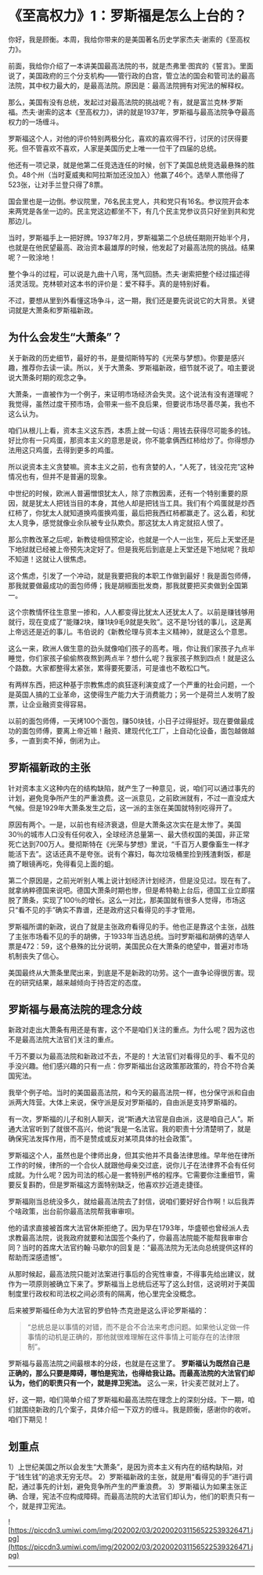 # 《至高权力》1：罗斯福是怎么上台的？

你好，我是顾衡。本周，我给你带来的是美国著名历史学家杰夫·谢索的《至高权力》。

前面，我给你介绍了一本讲美国最高法院的书，就是杰弗里·图宾的《誓言》。里面说了，美国政府的三个分支机构——管行政的白宫，管立法的国会和管司法的最高法院，其中权力最大的，是最高法院。原因是：最高法院拥有对宪法的解释权。

那么，美国有没有总统，发起过对最高法院的挑战呢？有，就是富兰克林·罗斯福。杰夫·谢索的这本《至高权力》，讲的就是1937年，罗斯福与最高法院争夺最高权力的一场缠斗。

罗斯福这个人，对他的评价特别两极分化，喜欢的喜欢得不行，讨厌的讨厌得要死。但不管喜欢不喜欢，人家是美国历史上唯一一位干了四届的总统。

他还有一项记录，就是他第二任竞选连任的时候，创下了美国总统竞选最悬殊的胜负。48个州（当时夏威夷和阿拉斯加还没加入）他赢了46个。选举人票他得了523张，让对手兰登只得了8票。

国会里也是一边倒。参议院里，76名民主党人，共和党只有16名。参议院开会本来两党是各坐一边的。民主党这边都坐不下，有几个民主党参议员只好坐到共和党那边儿。

当时，罗斯福手上一把好牌。1937年2月，罗斯福第二个总统任期刚开始半个月，也就是在他民望最高、政治资本最雄厚的时候，他发起了对最高法院的挑战。结果呢？一败涂地！

整个争斗的过程，可以说是九曲十八弯，荡气回肠。杰夫·谢索把整个经过描述得活灵活现。克林顿对这本书的评价是：爱不释手。真的是特别好看。

不过，要想从里到外看懂这场争斗，这一期，我们还是要先说说它的大背景。关键词就是大萧条和罗斯福新政。

## 为什么会发生“大萧条”？

关于新政的历史细节，最好的书，是曼彻斯特写的《光荣与梦想》。你要是感兴趣，推荐你去读一读。所以，关于大萧条、罗斯福新政，细节就不说了。咱主要说说大萧条时期的观念之争。

大萧条，一直被作为一个例子，来证明市场经济会失灵。这个说法有没有道理呢？我觉得，虽然过度干预市场，会带来一些不良后果，但要说市场尽善尽美，我也不这么认为。

咱们从根儿上看，资本主义这东西，本质上就一句话：用钱去获得尽可能多的钱。好比你有一只鸡蛋，那资本主义的意思是说，你不能拿俩西红柿给炒了。你得想办法用这只鸡蛋，去得到更多的鸡蛋。

所以说资本主义贪婪嘛。资本主义之前，也有贪婪的人，“人死了，钱没花完”这种情况也有，但并不是普遍的现象。

中世纪的时候，欧洲人普遍憎恨犹太人，除了宗教因素，还有一个特别重要的原因，就是犹太人把钱当目的本身，其他人却是把钱当工具。我们有个鸡蛋就是炒西红柿了，你犹太人就知道换鸡蛋换鸡蛋，最后把我西红柿都赢走了。这么着，和犹太人竞争，感觉就像业余队被专业队欺负。那这犹太人肯定就招人恨了。

那么宗教改革之后呢，新教徒相信预定论，也就是一个人一出生，死后上天堂还是下地狱就已经被上帝预先决定好了。但是我死后到底是上天堂还是下地狱呢？我却不知道！这就让人很焦虑。

这个焦虑，引发了一个冲动，就是我要把我的本职工作做到最好！我是面包师傅，那我就要做最成功的面包师傅；我是胡椒面批发商，那我就要把买卖做到全国第一。

这个宗教情怀往生意里一掺和，人人都变得比犹太人还犹太人了。以前是赚钱够用就行，现在变成了“能赚2块，赚1块9毛9就是失败”。这不是1分钱的事儿，这是离上帝远还是近的事儿。韦伯说的《新教伦理与资本主义精神》，就是这么个意思。

这么一来，欧洲人做生意的劲头就像咱们孩子的高考。哦，你让我们家孩子九点半睡觉，你们家孩子偷偷熬夜熬到两点半？想什么呢？我家孩子熬到四点！就是这么个路数。大家都整得太紧张，累得要死要活，可是谁也不敢松口气。

有两样东西，把这种基于宗教焦虑的疯狂逐利演变成了一个严重的社会问题，一个是英国人搞的工业革命，这使得生产能力大于消费能力；另一个是荷兰人发明了股票，让企业融资变得容易。

以前的面包师傅，一天烤100个面包，赚50块钱，小日子过得挺好。现在要做最成功的面包师傅，要离上帝近嘛！融资、建现代化工厂，上自动化设备，面包越做越多，一直到卖不掉，倒闭为止。

## 罗斯福新政的主张

针对资本主义这种内在的结构缺陷，就产生了一种意见，说，咱们可以通过事先的计划，避免竞争所产生的严重浪费。这一派意见，之前欧洲就有，不过一直没成大气候。但是1929年大萧条发生之后，这一派的主张在美国就特别吃得开了。

原因有两个。一是，以前也有经济衰退，但是大萧条这次实在是太惨了。美国30％的城市人口没有任何收入，全球经济总量第一、最大债权国的美国，非正常死亡达到700万人。曼彻斯特在《光荣与梦想》里说，“千百万人要像畜生一样才能活下去”。这话还真不是夸张。说有个寡妇，每次垃圾桶里捡到残渣剩饭，都是摘了眼镜再吃，免得看见上面的蛆。

第二个原因是，之前光听别人嘴上说计划经济计划经济，但是没见过。现在有了。就拿纳粹德国来说吧。德国大萧条时期也惨，但是希特勒上台后，德国工业立即摆脱了萧条，实现了100％的增长。这么一对比，那美国就有很多人觉得，市场这只“看不见的手”确实不靠谱，还是政府这只看得见的手才管用。

罗斯福所谓的新政，说白了就是主张政府看得见的手。他也正是靠这个主张，战胜了主张市场看不见的手的胡佛，于1933年当选总统。当时罗斯福和胡佛的选举人票是472：59，这个悬殊的比分说明，美国民众在大萧条的绝望中，普遍对市场机制丧失了信心。

美国最终从大萧条里爬出来，到底是不是新政的功劳。这个一直争论得很厉害。现在的研究结果，越来越倾向于持否定的态度。

## 罗斯福与最高法院的理念分歧

新政对走出大萧条有用还是有害，这个不是咱们关注的重点。为什么呢？因为这也不是最高法院大法官们关注的重点。

千万不要以为最高法院和新政过不去，不是的！大法官们对看得见的手、看不见的手没兴趣。他们感兴趣的只有一点：你罗斯福出台这政策那政策的，符合不符合美国宪法。

我举个例子哈。当时的美国最高法院，和今天的最高法院一样，也分保守派和自由派两大阵营。大体上来说，保守派是反对罗斯福的，自由派是支持罗斯福的。

有一次，罗斯福的儿子和别人聊天，说“斯通大法官是自由派，这是咱自己人”。斯通大法官听到了就很不高兴，他说“我是一名法官。我的职责十分清楚明了，就是确保宪法发挥作用，而不是赞成或反对某项具体的社会政策”。

罗斯福这个人，虽然也是个律师出身，但其实他并不具备法律思维。早年他在律所工作的时候，律所的一个合伙人就跟他母亲交过底，说你儿子在法律界不会有任何成就。为什么呢？因为司法的核心是一套特别严格的程序。它需要你注重细节，需要反复斟酌，但是罗斯福这方面特别缺乏，他喜欢抄近道走捷径。

罗斯福刚当总统没多久，就给最高法院去了封信，说咱们要好好合作啊！以后我弄个啥政策，出台前你最高法院帮我审审呗。

他的请求直接被首席大法官休斯拒绝了。因为早在1793年，华盛顿也曾经派人去求教最高法院，说我政府就要和法国签个条约了，你最高法院能不能帮我审审合同？当时的首席大法官约翰·马歇尔的回复是：“最高法院为无法向总统提供这样的帮助而深感遗憾”。

从那时候起，最高法院只能对法案进行事后的合宪性审查，不得事先给出建议，就作为一项原则被确立下来了。罗斯福当上总统后还写了这么封信，这说明对于美国制度里行政权和司法权之间必须有的隔离，他心里完全没概念。

后来被罗斯福任命为大法官的罗伯特·杰克逊是这么评论罗斯福的：

> “总统总是以事情的对错，而不是合不合法来考虑问题。如果他认定做一件事情的动机是正确的，那他就很难理解在这件事情上可能存在的法律限制”。

罗斯福与最高法院之间最根本的分歧，也就是在这里了。 **罗斯福认为既然自己是正确的，那么只要是障碍，哪怕是宪法，也得给我让路。而最高法院的大法官们却认为，他们的职责只有一个，就是捍卫宪法。** 这么一来，针尖麦芒就对上了。

好，这一期，咱们简单介绍了罗斯福和最高法院在理念上的深刻分歧。下一期，咱们就围绕新政的几个案子，具体介绍一下双方的缠斗。我是顾衡，感谢你的收听。咱们下期见！

## 划重点

1）上世纪美国之所以会发生“大萧条”，是因为资本主义有内在的结构缺陷，对于“钱生钱”的追求无穷无尽。
2）罗斯福新政的主张，就是用“看得见的手”进行调配，通过事先的计划，避免竞争所产生的严重浪费。
3）罗斯福认为如果主张正确、合理，宪法不应构成障碍。而最高法院的大法官们却认为，他们的职责只有一个，就是捍卫宪法。

![https://piccdn3.umiwi.com/img/202002/03/202002031156522539326471.jpg](https://piccdn3.umiwi.com/img/202002/03/202002031156522539326471.jpg)

---
